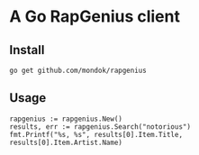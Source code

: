 # A Go RapGenius client

## Install
    go get github.com/mondok/rapgenius

## Usage
    rapgenius := rapgenius.New()
    results, err := rapgenius.Search("notorious")
    fmt.Printf("%s, %s", results[0].Item.Title, results[0].Item.Artist.Name)
